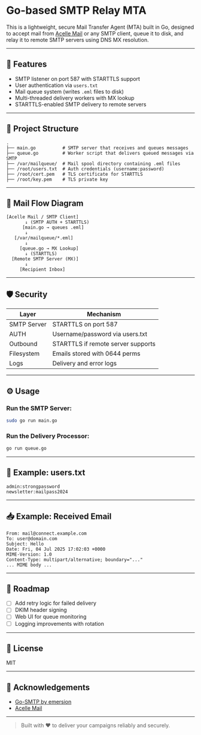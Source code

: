 # Go-based SMTP Relay MTA

This is a lightweight, secure Mail Transfer Agent (MTA) built in Go, designed to accept mail from [Acelle Mail](https://acellemail.com/) or any SMTP client, queue it to disk, and relay it to remote SMTP servers using DNS MX resolution.

---

## 🔧 Features

* SMTP listener on port 587 with STARTTLS support
* User authentication via `users.txt`
* Mail queue system (writes `.eml` files to disk)
* Multi-threaded delivery workers with MX lookup
* STARTTLS-enabled SMTP delivery to remote servers

---

## 🧱 Project Structure

```
.
├── main.go          # SMTP server that receives and queues messages
├── queue.go         # Worker script that delivers queued messages via SMTP
├── /var/mailqueue/  # Mail spool directory containing .eml files
├── /root/users.txt  # Auth credentials (username:password)
├── /root/cert.pem   # TLS certificate for STARTTLS
├── /root/key.pem    # TLS private key
```

---

## 🔄 Mail Flow Diagram

```
[Acelle Mail / SMTP Client]
       ↓ (SMTP AUTH + STARTTLS)
      [main.go → queues .eml]
       ↓
   [/var/mailqueue/*.eml]
       ↓
     [queue.go → MX Lookup]
       ↓ (STARTTLS)
  [Remote SMTP Server (MX)]
       ↓
     [Recipient Inbox]
```

---

## 🛡️ Security

| Layer       | Mechanism                          |
| ----------- | ---------------------------------- |
| SMTP Server | STARTTLS on port 587               |
| AUTH        | Username/password via users.txt    |
| Outbound    | STARTTLS if remote server supports |
| Filesystem  | Emails stored with 0644 perms      |
| Logs        | Delivery and error logs            |

---

## ⚙️ Usage

### Run the SMTP Server:

```bash
sudo go run main.go
```

### Run the Delivery Processor:

```bash
go run queue.go
```

---

## 📝 Example: users.txt

```
admin:strongpassword
newsletter:mailpass2024
```

---

## 📥 Example: Received Email

```
From: mail@connect.example.com
To: user@domain.com
Subject: Hello
Date: Fri, 04 Jul 2025 17:02:03 +0000
MIME-Version: 1.0
Content-Type: multipart/alternative; boundary="..."
... MIME body ...
```

---

## 🚧 Roadmap

* [ ] Add retry logic for failed delivery
* [ ] DKIM header signing
* [ ] Web UI for queue monitoring
* [ ] Logging improvements with rotation

---

## 📜 License

MIT

---

## 🤝 Acknowledgements

* [Go-SMTP by emersion](https://github.com/emersion/go-smtp)
* [Acelle Mail](https://acellemail.com/)

---

> Built with ❤️ to deliver your campaigns reliably and securely.
